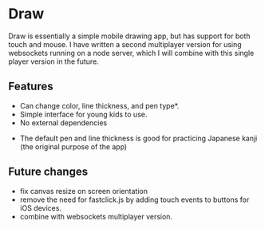 # Draw #

Draw is essentially a simple mobile drawing app, but has support for both touch and mouse. I have written a second multiplayer version for using websockets running on a node server, which I will combine with this single player version in the future.

## Features ##

- Can change color, line thickness, and pen type*.
- Simple interface for young kids to use.
- No external dependencies

* The default pen and line thickness is good for practicing Japanese kanji (the original purpose of the app)

## Future changes ##

- fix canvas resize on screen orientation
- remove the need for fastclick.js by adding touch events to buttons for iOS devices.
- combine with websockets multiplayer version.
